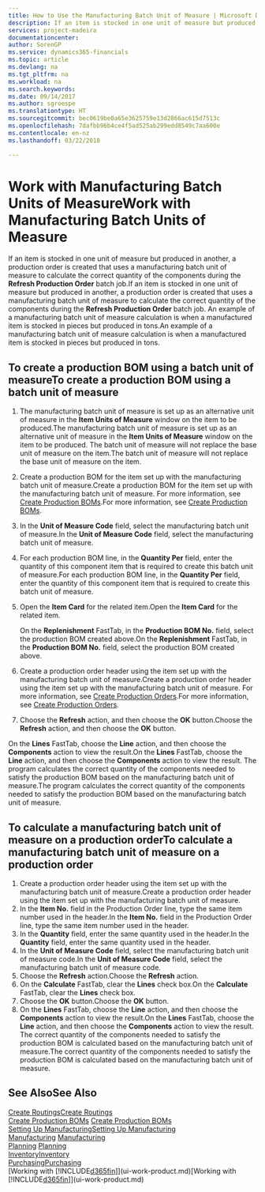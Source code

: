 ```yaml
---
title: How to Use the Manufacturing Batch Unit of Measure | Microsoft Docs
description: If an item is stocked in one unit of measure but produced in another, then the production order must be use a manufacturing batch unit of measure to calculate the correct quantity of components. An example of a manufacturing batch unit of measure calculation is when a manufactured item is stocked in pieces but produced in tons.
services: project-madeira
documentationcenter: 
author: SorenGP
ms.service: dynamics365-financials
ms.topic: article
ms.devlang: na
ms.tgt_pltfrm: na
ms.workload: na
ms.search.keywords: 
ms.date: 09/14/2017
ms.author: sgroespe
ms.translationtype: HT
ms.sourcegitcommit: bec0619be0a65e3625759e13d2866ac615d7513c
ms.openlocfilehash: 7dafbb96b4ce4f5ad525ab299edd8549c7aa600e
ms.contentlocale: en-nz
ms.lasthandoff: 03/22/2018

---
```

# <a name="work-with-manufacturing-batch-units-of-measure"></a><span data-ttu-id="116b8-104">Work with Manufacturing Batch Units of Measure</span><span class="sxs-lookup"><span data-stu-id="116b8-104">Work with Manufacturing Batch Units of Measure</span></span>
<span data-ttu-id="116b8-105">If an item is stocked in one unit of measure but produced in another, a production order is created that uses a manufacturing batch unit of measure to calculate the correct quantity of the components during the **Refresh Production Order** batch job.</span><span class="sxs-lookup"><span data-stu-id="116b8-105">If an item is stocked in one unit of measure but produced in another, a production order is created that uses a manufacturing batch unit of measure to calculate the correct quantity of the components during the **Refresh Production Order** batch job.</span></span> <span data-ttu-id="116b8-106">An example of a manufacturing batch unit of measure calculation is when a manufactured item is stocked in pieces but produced in tons.</span><span class="sxs-lookup"><span data-stu-id="116b8-106">An example of a manufacturing batch unit of measure calculation is when a manufactured item is stocked in pieces but produced in tons.</span></span>  

## <a name="to-create-a-production-bom-using-a-batch-unit-of-measure"></a><span data-ttu-id="116b8-107">To create a production BOM using a batch unit of measure</span><span class="sxs-lookup"><span data-stu-id="116b8-107">To create a production BOM using a batch unit of measure</span></span>  
1.  <span data-ttu-id="116b8-108">The manufacturing batch unit of measure is set up as an alternative unit of measure in the **Item Units of Measure** window on the item to be produced.</span><span class="sxs-lookup"><span data-stu-id="116b8-108">The manufacturing batch unit of measure is set up as an alternative unit of measure in the **Item Units of Measure** window on the item to be produced.</span></span> <span data-ttu-id="116b8-109">The batch unit of measure will not replace the base unit of measure on the item.</span><span class="sxs-lookup"><span data-stu-id="116b8-109">The batch unit of measure will not replace the base unit of measure on the item.</span></span>  
2.  <span data-ttu-id="116b8-110">Create a production BOM for the item set up with the manufacturing batch unit of measure.</span><span class="sxs-lookup"><span data-stu-id="116b8-110">Create a production BOM for the item set up with the manufacturing batch unit of measure.</span></span> <span data-ttu-id="116b8-111">For more information, see [Create Production BOMs](production-how-to-create-production-boms.md).</span><span class="sxs-lookup"><span data-stu-id="116b8-111">For more information, see [Create Production BOMs](production-how-to-create-production-boms.md).</span></span>  
3.  <span data-ttu-id="116b8-112">In the **Unit of Measure Code** field, select the manufacturing batch unit of measure.</span><span class="sxs-lookup"><span data-stu-id="116b8-112">In the **Unit of Measure Code** field, select the manufacturing batch unit of measure.</span></span>  
4.  <span data-ttu-id="116b8-113">For each production BOM line, in the **Quantity Per** field, enter the quantity of this component item that is required to create this batch unit of measure.</span><span class="sxs-lookup"><span data-stu-id="116b8-113">For each production BOM line, in the **Quantity Per** field, enter the quantity of this component item that is required to create this batch unit of measure.</span></span>  
5.  <span data-ttu-id="116b8-114">Open the **Item Card** for the related item.</span><span class="sxs-lookup"><span data-stu-id="116b8-114">Open the **Item Card** for the related item.</span></span>  

    <span data-ttu-id="116b8-115">On the **Replenishment** FastTab, in the **Production BOM No.** field, select the production BOM created above.</span><span class="sxs-lookup"><span data-stu-id="116b8-115">On the **Replenishment** FastTab, in the **Production BOM No.** field, select the production BOM created above.</span></span>  
6.  <span data-ttu-id="116b8-116">Create a production order header using the item set up with the manufacturing batch unit of measure.</span><span class="sxs-lookup"><span data-stu-id="116b8-116">Create a production order header using the item set up with the manufacturing batch unit of measure.</span></span> <span data-ttu-id="116b8-117">For more information, see [Create Production Orders](production-how-to-create-production-orders.md).</span><span class="sxs-lookup"><span data-stu-id="116b8-117">For more information, see [Create Production Orders](production-how-to-create-production-orders.md).</span></span>  
7.  <span data-ttu-id="116b8-118">Choose the **Refresh** action, and then choose  the **OK** button.</span><span class="sxs-lookup"><span data-stu-id="116b8-118">Choose the **Refresh** action, and then choose  the **OK** button.</span></span>  

<span data-ttu-id="116b8-119">On the **Lines** FastTab, choose the **Line** action, and then choose the **Components** action to view the result.</span><span class="sxs-lookup"><span data-stu-id="116b8-119">On the **Lines** FastTab, choose the **Line** action, and then choose the **Components** action to view the result.</span></span> <span data-ttu-id="116b8-120">The program calculates the correct quantity of the components needed to satisfy the production BOM based on the manufacturing batch unit of measure.</span><span class="sxs-lookup"><span data-stu-id="116b8-120">The program calculates the correct quantity of the components needed to satisfy the production BOM based on the manufacturing batch unit of measure.</span></span>  

## <a name="to-calculate-a-manufacturing-batch-unit-of-measure-on-a-production-order"></a><span data-ttu-id="116b8-121">To calculate a manufacturing batch unit of measure on a production order</span><span class="sxs-lookup"><span data-stu-id="116b8-121">To calculate a manufacturing batch unit of measure on a production order</span></span>  
1.  <span data-ttu-id="116b8-122">Create a production order header using the item set up with the manufacturing batch unit of measure.</span><span class="sxs-lookup"><span data-stu-id="116b8-122">Create a production order header using the item set up with the manufacturing batch unit of measure.</span></span>  
2.  <span data-ttu-id="116b8-123">In the **Item No.** field in the Production Order line, type the same item number used in the header.</span><span class="sxs-lookup"><span data-stu-id="116b8-123">In the **Item No.** field in the Production Order line, type the same item number used in the header.</span></span>  
3.  <span data-ttu-id="116b8-124">In the **Quantity** field, enter the same quantity used in the header.</span><span class="sxs-lookup"><span data-stu-id="116b8-124">In the **Quantity** field, enter the same quantity used in the header.</span></span>  
4.  <span data-ttu-id="116b8-125">In the **Unit of Measure Code** field, select the manufacturing batch unit of measure code.</span><span class="sxs-lookup"><span data-stu-id="116b8-125">In the **Unit of Measure Code** field, select the manufacturing batch unit of measure code.</span></span>  
5.  <span data-ttu-id="116b8-126">Choose the **Refresh** action.</span><span class="sxs-lookup"><span data-stu-id="116b8-126">Choose the **Refresh** action.</span></span>
6.  <span data-ttu-id="116b8-127">On the **Calculate** FastTab, clear the **Lines** check box.</span><span class="sxs-lookup"><span data-stu-id="116b8-127">On the **Calculate** FastTab, clear the **Lines** check box.</span></span>  
7.  <span data-ttu-id="116b8-128">Choose the **OK** button.</span><span class="sxs-lookup"><span data-stu-id="116b8-128">Choose the **OK** button.</span></span>  
8.  <span data-ttu-id="116b8-129">On the **Lines** FastTab, choose the **Line** action, and then choose the **Components** action to view the result.</span><span class="sxs-lookup"><span data-stu-id="116b8-129">On the **Lines** FastTab, choose the **Line** action, and then choose the **Components** action to view the result.</span></span> <span data-ttu-id="116b8-130">The correct quantity of the components needed to satisfy the production BOM is calculated based on the manufacturing batch unit of measure.</span><span class="sxs-lookup"><span data-stu-id="116b8-130">The correct quantity of the components needed to satisfy the production BOM is calculated based on the manufacturing batch unit of measure.</span></span>  

## <a name="see-also"></a><span data-ttu-id="116b8-131">See Also</span><span class="sxs-lookup"><span data-stu-id="116b8-131">See Also</span></span>  
[<span data-ttu-id="116b8-132">Create Routings</span><span class="sxs-lookup"><span data-stu-id="116b8-132">Create Routings</span></span>](production-how-to-create-routings.md)  
<span data-ttu-id="116b8-133">[Create Production BOMs](production-how-to-create-production-boms.md)   </span><span class="sxs-lookup"><span data-stu-id="116b8-133">[Create Production BOMs](production-how-to-create-production-boms.md)   </span></span>  
[<span data-ttu-id="116b8-134">Setting Up Manufacturing</span><span class="sxs-lookup"><span data-stu-id="116b8-134">Setting Up Manufacturing</span></span>](production-configure-production-processes.md)  
<span data-ttu-id="116b8-135">[Manufacturing](production-manage-manufacturing.md)  </span><span class="sxs-lookup"><span data-stu-id="116b8-135">[Manufacturing](production-manage-manufacturing.md)  </span></span>  
<span data-ttu-id="116b8-136">[Planning](production-planning.md) </span><span class="sxs-lookup"><span data-stu-id="116b8-136">[Planning](production-planning.md) </span></span>  
[<span data-ttu-id="116b8-137">Inventory</span><span class="sxs-lookup"><span data-stu-id="116b8-137">Inventory</span></span>](inventory-manage-inventory.md)  
[<span data-ttu-id="116b8-138">Purchasing</span><span class="sxs-lookup"><span data-stu-id="116b8-138">Purchasing</span></span>](purchasing-manage-purchasing.md)  
<span data-ttu-id="116b8-139">[Working with [!INCLUDE[d365fin](includes/d365fin_md.md)]](ui-work-product.md)</span><span class="sxs-lookup"><span data-stu-id="116b8-139">[Working with [!INCLUDE[d365fin](includes/d365fin_md.md)]](ui-work-product.md)</span></span>  

